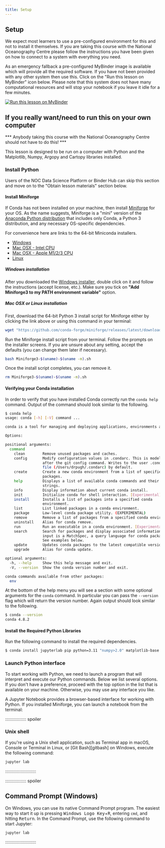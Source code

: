 ```yaml
---
title: Setup
---
```


## Setup

We expect most learners to use a pre-configured environment for this and not to install it themselves. 
If you are taking this course with the National Oceanography Centre please follow the instructions you have been given on how to 
connect to a system with everything you need. 

As an emergency fallback a pre-configured MyBinder image is available which will provide all the required software. If you have not been provided 
with any other system then use this. Click on the "Run this lesson on MyBinder" icon below. Please note that this system
does not have many computational resources and will stop your notebook if you leave it idle for a few minutes. 

[![Run this lesson on MyBinder](https://mybinder.org/badge_logo.svg)](https://mybinder.org/v2/gh/NOC-OI/python-intro-schools/binder)


## If you really want/need to run this on your own computer

*** Anybody taking this course with the National Oceanography Centre should not have to do this! ***

This lesson is designed to be run on a computer with Python and the Matplotlib, Numpy, Argopy and Cartopy libraries installed.

### Install Python

Users of the NOC Data Science Platform or Binder Hub can skip this section and move on to the "Obtain lesson materials" section below.

#### Install Miniforge

If Conda has not been installed on your machine, then install [Miniforge](https://conda-forge.org/download/) for your OS. As the name
suggests, Miniforge is a "mini" version of the
[Anaconda Python distribution](https://www.anaconda.com/download) that includes only Conda, a
Python 3 distribution, and any necessary OS-specific dependencies.

For convenience here are links to the 64-bit Miniconda installers.

* [Windows](https://github.com/conda-forge/miniforge/releases/latest/download/Miniforge3-Windows-x86_64.exe)
* [Mac OSX - Intel CPU](https://github.com/conda-forge/miniforge/releases/latest/download/Miniforge3-MacOSX-x86_64.sh)
* [Mac OSX - Apple M1/2/3 CPU](https://github.com/conda-forge/miniforge/releases/latest/download/Miniforge3-MacOSX-arm64.sh)
* [Linux](https://github.com/conda-forge/miniforge/releases/latest/download/Miniforge3-Linux-x86_64.sh)


##### Windows installation

After you downloaded the [Windows installer](https://github.com/conda-forge/miniforge/releases/latest/download/Miniforge3-Windows-x86_64.exe), double click on it and follow the instructions (accept license, etc.).
Make sure you tick on **"Add Miniforge3 to my PATH environment variable"** option.

##### Mac OSX or Linux installation

First, download the 64-bit Python 3 install script for Miniforge
either by clicking the link above or using this command in your terminal:

```bash
wget "https://github.com/conda-forge/miniforge/releases/latest/download/Miniforge3-$(uname)-$(uname -m).sh"
```

Run the Miniforge install script from your terminal. Follow the prompts on the installer screens. If you are unsure
about any setting, accept the defaults (you can change them later if necessary).

```bash
bash Miniforge3-$(uname)-$(uname -m).sh
```

Once the install script completes, you can remove it.

```bash
rm Miniforge3-$(uname)-$(uname -m).sh
```


#### Verifying your Conda installation

In order to verify that you have installed Conda correctly run the `conda help` command. Output
of the command should look similar to the following.

```bash
$ conda help
usage: conda [-h] [-V] command ...

conda is a tool for managing and deploying applications, environments and packages.

Options:

positional arguments:
  command
    clean        Remove unused packages and caches.
    config       Modify configuration values in .condarc. This is modeled
                 after the git config command. Writes to the user .condarc
                 file (/Users/drpugh/.condarc) by default.
    create       Create a new conda environment from a list of specified
                 packages.
    help         Displays a list of available conda commands and their help
                 strings.
    info         Display information about current conda install.
    init         Initialize conda for shell interaction. [Experimental]
    install      Installs a list of packages into a specified conda
                 environment.
    list         List linked packages in a conda environment.
    package      Low-level conda package utility. (EXPERIMENTAL)
    remove       Remove a list of packages from a specified conda environment.
    uninstall    Alias for conda remove.
    run          Run an executable in a conda environment. [Experimental]
    search       Search for packages and display associated information. The
                 input is a MatchSpec, a query language for conda packages.
                 See examples below.
    update       Updates conda packages to the latest compatible version.
    upgrade      Alias for conda update.

optional arguments:
  -h, --help     Show this help message and exit.
  -V, --version  Show the conda version number and exit.

conda commands available from other packages:
  env
```

At the bottom of the help menu you will see a section with some optional arguments for the
`conda` command. In particular you can pass the `--version` flag which will return the version
number. Again output should look similar to the following.

```bash
$ conda --version
conda 4.8.2
```


#### Install the Required Python Libraries

Run the following command to install the required dependencies.
```bash
$ conda install jupyterlab pip python=3.11 "numpy>2.0" matplotlib-base matplotlib-inline argopy cartopy
```

### Launch Python interface

To start working with Python, we need to launch a program that will interpret and execute our
Python commands. Below we list several options. If you don't have a preference, proceed with the
top option in the list that is available on your machine. Otherwise, you may use any interface
you like.

A Jupyter Notebook provides a browser-based interface for working with Python.
If you installed Miniforge, you can launch a notebook from the terminal:


::::::::::::::::: spoiler

### Unix shell

If you're using a Unix shell application, such as Terminal app in macOS, Console or Terminal
in Linux, or [Git Bash][gitbash] on Windows, execute the following command:

```bash
jupyter lab
```

:::::::::::::::::::::::::

::::::::::::::::: spoiler

## Command Prompt (Windows)

On Windows, you can use its native Command Prompt program.  The easiest way to start it up is
pressing <kbd>Windows Logo Key</kbd>\+<kbd>R</kbd>, entering `cmd`, and hitting
<kbd>Return</kbd>. In the Command Prompt, use the following command to start Jupyter:


```bash
jupyter lab
```

:::::::::::::::::::::::::
